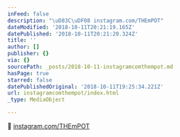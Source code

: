 ```yaml
---
inFeed: false
description: "\uD83C\uDF08 instagram.com/THEmPOT"
dateModified: '2018-10-11T20:21:19.165Z'
datePublished: '2018-10-11T20:21:20.324Z'
title: ''
author: []
publisher: {}
via: {}
sourcePath: _posts/2018-10-11-instagramcomthempot.md
hasPage: true
starred: false
datePublishedOriginal: '2018-10-11T19:25:34.221Z'
url: instagramcomthempot/index.html
_type: MediaObject

---
```

🌈 [instagram.com/THEmPOT][0]

[0]: http://instagram.com/THEmPOT